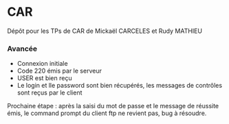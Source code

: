 # CAR
Dépôt pour les TPs de CAR de Mickaël CARCELES et Rudy MATHIEU

### Avancée
- Connexion initiale
- Code 220 émis par le serveur
- USER est bien reçu
- Le login et lle password sont bien récupérés, les messages de contrôles sont reçus par le client

Prochaine étape : après la saisi du mot de passe et le message de réussite émis, le command prompt du client ftp ne revient pas, bug à résoudre.
